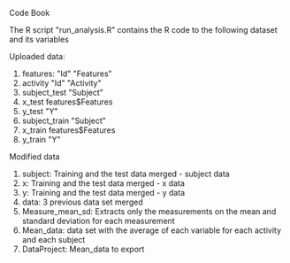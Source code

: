 Code Book

The R script "run_analysis.R" contains the R code to the following dataset and its variables

Uploaded data:
1. features: 
  "Id"
  "Features"
2. activity 
  "Id"
  "Activity"
3. subject_test
  "Subject"
4. x_test
  features$Features
5. y_test
  "Y"
6. subject_train 
  "Subject"
7. x_train
  features$Features
8. y_train
  "Y"
 
 Modified data 
 1. subject: Training and the test data merged - subject data
 2. x: Training and the test data merged - x data
 3. y: Training and the test data merged - y data
 4. data: 3 previous data set merged
 5. Measure_mean_sd: Extracts only the measurements on the mean and standard deviation for each measurement
 6. Mean_data: data set with the average of each variable for each activity and each subject
 7. DataProject: Mean_data to export
 
